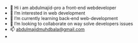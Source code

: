 - 👋 Hi i am abdulmajid-pro a front-end webdeveloper
- 👀 I’m interested in web development
- 🌱 I’m currently learning back-end web-development
- 💞️ I’m looking to collaborate on way solve developers issues
- 📫 abdulmajidmuhdbala@gmail.com
- 

<!---
abdulmajid-pro8/abdulmajid-pro8 is a ✨ special ✨ repository because its `README.md` (this file) appears on your GitHub profile.
You can click the Preview link to take a look at your changes.
--->
